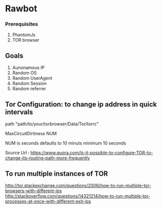 # Rawbot

### Prerequisites
1. PhantomJs 
2. TOR browser

## Goals
1. Aunonamous IP
2. Random OS 
3. Random UserAgent
4. Random Session
5. Random referrer


## Tor Configuration: to change ip address in quick intervals

path "path/to/your/torbrowser/Data/Tor/torrc"

MaxCircuitDirtiness NUM

NUM is seconds 
defaults to 10 minuts
minimum 10 seconds

Source Url : https://www.quora.com/Is-it-possible-to-configure-TOR-to-change-its-routing-path-more-frequently

## To run multiple instances of TOR
http://tor.stackexchange.com/questions/2006/how-to-run-multiple-tor-browsers-with-different-ips
http://stackoverflow.com/questions/14321214/how-to-run-multiple-tor-processes-at-once-with-different-exit-ips
